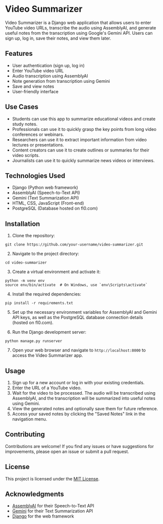 # Video Summarizer

Video Summarizer is a Django web application that allows users to enter YouTube video URLs, transcribe the audio using AssemblyAI, and generate useful notes from the transcription using Google's Gemini API. Users can sign up, log in, save their notes, and view them later.

## Features

- User authentication (sign up, log in)
- Enter YouTube video URL
- Audio transcription using AssemblyAI
- Note generation from transcription using Gemini
- Save and view notes
- User-friendly interface

## Use Cases

- Students can use this app to summarize educational videos and create study notes.
- Professionals can use it to quickly grasp the key points from long video conferences or webinars.
- Researchers can use it to extract important information from video lectures or presentations.
- Content creators can use it to create outlines or summaries for their video scripts.
- Journalists can use it to quickly summarize news videos or interviews.

## Technologies Used

- Django (Python web framework)
- AssemblyAI (Speech-to-Text API)
- Gemini (Text Summarization API)
- HTML, CSS, JavaScript (Front-end)
- PostgreSQL (Database hosted on fl0.com)

## Installation

1. Clone the repository:

```
git clone https://github.com/your-username/video-summarizer.git
```

2. Navigate to the project directory:

```
cd video-summarizer
```

3. Create a virtual environment and activate it:

```
python -m venv env
source env/bin/activate  # On Windows, use `env\Scripts\activate`
```

4. Install the required dependencies:

```
pip install -r requirements.txt
```

5. Set up the necessary environment variables for AssemblyAI and Gemini API keys, as well as the PostgreSQL database connection details (hosted on fl0.com).

6. Run the Django development server:

```
python manage.py runserver
```

7. Open your web browser and navigate to `http://localhost:8000` to access the Video Summarizer app.

## Usage

1. Sign up for a new account or log in with your existing credentials.
2. Enter the URL of a YouTube video.
3. Wait for the video to be processed. The audio will be transcribed using AssemblyAI, and the transcription will be summarized into useful notes using Gemini.
4. View the generated notes and optionally save them for future reference.
5. Access your saved notes by clicking the "Saved Notes" link in the navigation menu.

## Contributing

Contributions are welcome! If you find any issues or have suggestions for improvements, please open an issue or submit a pull request.

## License

This project is licensed under the [MIT License](LICENSE).

## Acknowledgments

- [AssemblyAI](https://www.assemblyai.com/) for their Speech-to-Text API
- [Gemini](https://ai.google.dev/) for their Text Summarization API
- [Django](https://www.djangoproject.com/) for the web framework
